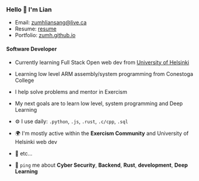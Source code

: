 ### Hello 👋 I'm Lian
- Email: zumhliansang@live.ca
- Resume: <a href="https://zumh.github.io/zumhller/zumhliansang_lungler_resume.pdf" target="_blank">resume</a>
- Portfolio: <a href="https://zumh.github.io" target="_blank">zumh.github.io</a>

#### Software Developer
- Currently learning Full Stack Open web dev from [University of Helsinki](https://fullstackopen.com/en/)
- Learning low level ARM assembly/system programming from Conestoga College
- I help solve problems and mentor in Exercism
- My next goals are to learn low level, system programming and Deep Learning
  
- ⚙️ I use daily: `.python`, `.js`, `.rust`, `.c/cpp`, `.sql`
- 🌍 I'm mostly active within the **Exercism Community** and University of Helsinki web dev
- 💅 etc…
- 💬 `ping` me about **Cyber Security**, **Backend**, **Rust**, **development**, **Deep Learning**
